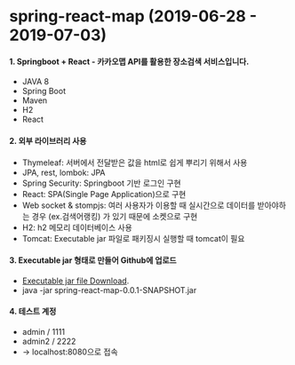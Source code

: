 # spring-react-map (2019-06-28 - 2019-07-03)

#### 1. Springboot + React - 카카오맵 API를 활용한 장소검색 서비스입니다.
- JAVA 8
- Spring Boot
- Maven
- H2
- React

#### 2. 외부 라이브러리 사용
- Thymeleaf: 서버에서 전달받은 값을 html로 쉽게 뿌리기 위해서 사용
- JPA, rest, lombok: JPA
- Spring Security: Springboot 기반 로그인 구현
- React: SPA(Single Page Application)으로 구현
- Web socket & stompjs: 여러 사용자가 이용할 때 실시간으로 데이터를 받아야하는 경우 (ex.검색어랭킹) 가 있기 때문에 소켓으로 구현
- H2: h2 메모리 데이터베이스 사용
- Tomcat: Executable jar 파일로 패키징시 실행할 때 tomcat이 필요

#### 3. Executable jar 형태로 만들어 Github에 업로드
- [Executable jar file Download](https://github.com/dazzul94/spring-react-map/raw/master/deploy/spring-react-map-0.0.1-SNAPSHOT.jar).
- java -jar spring-react-map-0.0.1-SNAPSHOT.jar

#### 4. 테스트 계정
- admin / 1111
- admin2 / 2222
- -> localhost:8080으로 접속

